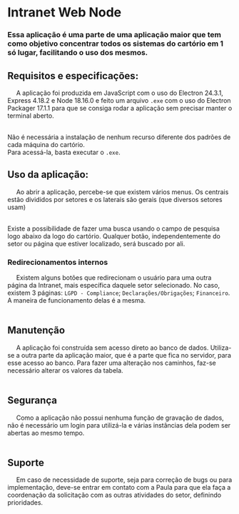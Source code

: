 # Intranet Web Node

### Essa aplicação é uma parte de uma aplicação maior que tem como objetivo concentrar todos os sistemas do cartório em 1 só lugar, facilitando o uso dos mesmos.

## Requisitos e especificações:
&nbsp;&nbsp;&nbsp;&nbsp;&nbsp;A aplicação foi produzida em JavaScript com o uso do Electron 24.3.1, Express 4.18.2 e Node 18.16.0 e feito um arquivo `.exe` com o uso do Electron Packager 17.1.1 para que se consiga rodar a aplicação sem precisar manter o terminal aberto.<br><br>

Não é necessária a instalação de nenhum recurso diferente dos padrões de cada máquina do cartório.<br>
Para acessá-la, basta executar o `.exe`.

## Uso da aplicação:
&nbsp;&nbsp;&nbsp;&nbsp;&nbsp;Ao abrir a aplicação, percebe-se que existem vários menus. Os centrais estão divididos por setores e os laterais são gerais (que diversos setores usam)<br><br>

Existe a possibilidade de fazer uma busca usando o campo de pesquisa logo abaixo da logo do cartório. Qualquer botão, independentemente do setor ou página que estiver localizado, será buscado por ali.

### Redirecionamentos internos
&nbsp;&nbsp;&nbsp;&nbsp;&nbsp;Existem alguns botões que redirecionam o usuário para uma outra página da Intranet, mais específica daquele setor selecionado. No caso, existem 3 páginas: `LGPD - Compliance`; `Declarações/Obrigações`; `Financeiro`. A maneira de funcionamento delas é a mesma.<br><br>

## Manutenção
&nbsp;&nbsp;&nbsp;&nbsp;&nbsp;A aplicação foi construída sem acesso direto ao banco de dados. Utiliza-se a outra parte da aplicação maior, que é a parte que fica no servidor, para esse acesso ao banco. Para fazer uma alteração nos caminhos, faz-se necessário alterar os valores da tabela.<br><br>

## Segurança
&nbsp;&nbsp;&nbsp;&nbsp;&nbsp;Como a aplicação não possui nenhuma função de gravação de dados, não é necessário um login para utilizá-la e várias instâncias dela podem ser abertas ao mesmo tempo.<br><br>

## Suporte
&nbsp;&nbsp;&nbsp;&nbsp;&nbsp;Em caso de necessidade de suporte, seja para correção de bugs ou para implementação, deve-se entrar em contato com a Paula para que ela faça a coordenação da solicitação com as outras atividades do setor, definindo prioridades.